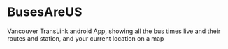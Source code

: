 # BusesAreUS
Vancouver TransLink android App, showing all the bus times live and their routes and station, and your current location on a map
